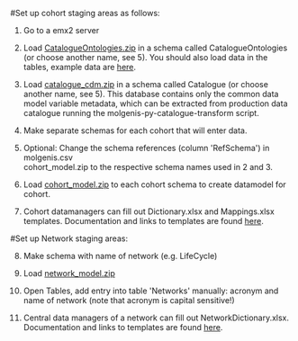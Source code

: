 #Set up cohort staging areas as follows:

1. Go to a emx2 server

2. Load [CatalogueOntologies.zip](https://github.com/molgenis/molgenis-py-catalogue-transform/datamodels/CatalogueOntologies.zip) 
in a schema called CatalogueOntologies (or choose another name, see 5). You should also load data in the tables, example data are 
[here](https://github.com/molgenis/molgenis-py-catalogue-transform/datamodels/CatalogueOntologies_with_data.zip).

3. Load [catalogue_cdm.zip](https://github.com/molgenis/molgenis-py-catalogue-transform/datamodels/catalogue_cdm.zip) in a schema called Catalogue 
(or choose another name, see 5). This database contains only the common data model variable metadata, which can be extracted from production 
data catalogue running the molgenis-py-catalogue-transform script.

4. Make separate schemas for each cohort that will enter data.

5. Optional: Change the schema references (column 'RefSchema') in molgenis.csv  
cohort_model.zip to the respective schema names used in 2 and 3. 

6. Load [cohort_model.zip](https://github.com/molgenis/molgenis-py-catalogue-transform/datamodels/cohort_model.zip) to each cohort schema to 
create datamodel for cohort.

7. Cohort datamanagers can fill out Dictionary.xlsx and Mappings.xlsx templates. Documentation and links to templates are found 
[here](https://data-catalogue.molgeniscloud.org/apps/docs/#/cat_cohort-data-manager).


#Set up Network staging areas:

8. Make schema with name of network (e.g. LifeCycle)

9. Load [network_model.zip](https://github.com/molgenis/molgenis-py-catalogue-transform/datamodels/network_model.zip)

10. Open Tables, add entry into table 'Networks' manually: acronym and 
name of network (note that acronym is capital sensitive!)

11. Central data managers of a network can fill out NetworkDictionary.xlsx. Documentation and links to templates are found 
[here](https://data-catalogue.molgeniscloud.org/apps/docs/#/cat_network-data-manager).
